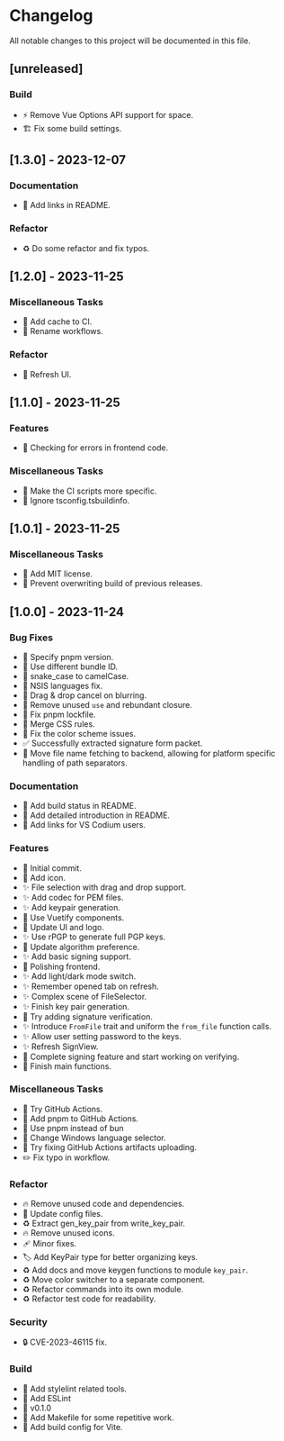 # Changelog

All notable changes to this project will be documented in this file.

## [unreleased]

### Build

- :zap: Remove Vue Options API support for space.
- :building_construction: Fix some build settings.

## [1.3.0] - 2023-12-07

### Documentation

- :memo: Add links in README.

### Refactor

- :recycle: Do some refactor and fix typos.

## [1.2.0] - 2023-11-25

### Miscellaneous Tasks

- :construction_worker: Add cache to CI.
- :construction_worker: Rename workflows.

### Refactor

- :lipstick: Refresh UI.

## [1.1.0] - 2023-11-25

### Features

- :goal_net: Checking for errors in frontend code.

### Miscellaneous Tasks

- :green_heart: Make the CI scripts more specific.
- :see_no_evil: Ignore tsconfig.tsbuildinfo.

## [1.0.1] - 2023-11-25

### Miscellaneous Tasks

- :page_facing_up: Add MIT license.
- :green_heart: Prevent overwriting build of previous releases.

## [1.0.0] - 2023-11-24

### Bug Fixes

- :green_heart: Specify pnpm version.
- :rotating_light: Use different bundle ID.
- :wrench: snake_case to camelCase.
- :wrench: NSIS languages fix.
- :bug: Drag & drop cancel on blurring.
- :rotating_light: Remove unused `use` and rebundant closure.
- :pushpin: Fix pnpm lockfile.
- :lipstick: Merge CSS rules.
- :bug: Fix the color scheme issues.
- :white_check_mark: Successfully extracted signature form packet.
- :bug: Move file name fetching to backend, allowing for platform specific handling of path separators.

### Documentation

- :memo: Add build status in README.
- :memo: Add detailed introduction in README.
- :memo: Add links for VS Codium users.

### Features

- :tada: Initial commit.
- :art: Add icon.
- :sparkles: File selection with drag and drop support.
- :sparkles: Add codec for PEM files.
- :sparkles: Add keypair generation.
- :lipstick: Use Vuetify components.
- :lipstick: Update UI and logo.
- :sparkles: Use rPGP to generate full PGP keys.
- :wrench: Update algorithm preference.
- :sparkles: Add basic signing support.
- :lipstick: Polishing frontend.
- :sparkles: Add light/dark mode switch.
- :sparkles: Remember opened tab on refresh.
- :sparkles: Complex scene of FileSelector.
- :sparkles: Finish key pair generation.
- :poop: Try adding signature verification.
- :sparkles: Introduce `FromFile` trait and uniform the `from_file` function calls.
- :sparkles: Allow user setting password to the keys.
- :sparkles: Refresh SignView.
- :bug: Complete signing feature and start working on verifying.
- :rocket: Finish main functions.

### Miscellaneous Tasks

- :hammer: Try GitHub Actions.
- :green_heart: Add pnpm to GitHub Actions.
- :green_heart: Use pnpm instead of bun
- :wrench: Change Windows language selector.
- :construction_worker: Try fixing GitHub Actions artifacts uploading.
- :pencil2: Fix typo in workflow.

### Refactor

- :fire: Remove unused code and dependencies.
- :wrench: Update config files.
- :recycle: Extract gen_key_pair from write_key_pair.
- :fire: Remove unused icons.
- :adhesive_bandage: Minor fixes.
- :label: Add KeyPair type for better organizing keys.
- :recycle: Add docs and move keygen functions to module `key_pair`.
- :recycle: Move color switcher to a separate component.
- :recycle: Refactor commands into its own module.
- :recycle: Refactor test code for readability.

### Security

- :lock: CVE-2023-46115 fix.

### Build

- :art: Add stylelint related tools.
- :art: Add ESLint
- :bookmark: v0.1.0
- :hammer: Add Makefile for some repetitive work.
- :wrench: Add build config for Vite.

